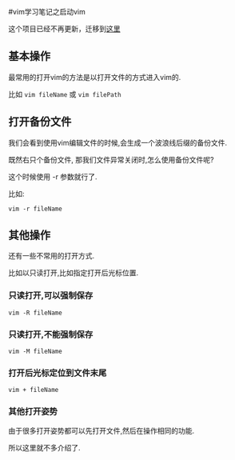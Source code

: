 #vim学习笔记之启动vim



这个项目已经不再更新，迁移到[这里][vim-path]  


## 基本操作

最常用的打开vim的方法是以打开文件的方式进入vim的.  

比如 `vim fileName` 或 `vim filePath`  


## 打开备份文件


我们会看到使用vim编辑文件的时候,会生成一个波浪线后缀的备份文件.  

既然右只个备份文件, 那我们文件异常关闭时,怎么使用备份文件呢?  

这个时候使用 -r 参数就行了.  

比如:  


```
vim -r fileName
```

## 其他操作


还有一些不常用的打开方式.  

比如以只读打开,比如指定打开后光标位置.  


### 只读打开,可以强制保存

```
vim -R fileName
```


### 只读打开,不能强制保存

```
vim -M fileName
```

### 打开后光标定位到文件末尾

```
vim + fileName
```


### 其他打开姿势

由于很多打开姿势都可以先打开文件,然后在操作相同的功能.  

所以这里就不多介绍了.  







[vim-path]: https://github.com/tiankonguse/empty/tree/master/vim

